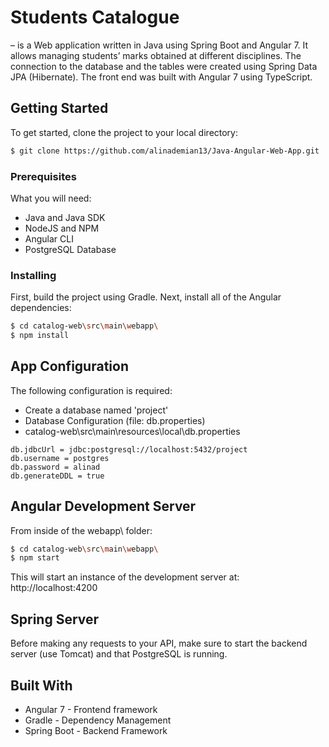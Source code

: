 # Students Catalogue 
  – is a Web application written in Java using Spring Boot and Angular 7. It allows managing students’ marks obtained at different         disciplines. The connection to the database and the tables were created using Spring Data JPA (Hibernate). The front end was built       with Angular 7 using TypeScript.

## Getting Started
To get started, clone the project to your local directory:
```sh
$ git clone https://github.com/alinademian13/Java-Angular-Web-App.git
```

### Prerequisites
What you will need:
-	Java and Java SDK
-	NodeJS and NPM
-	Angular CLI
-	PostgreSQL Database

### Installing
First, build the project using Gradle. Next, install all of the Angular dependencies:
```sh
$ cd catalog-web\src\main\webapp\
$ npm install
```

## App Configuration
The following configuration is required:
-	Create a database named 'project'
-	Database Configuration (file: db.properties)
-	catalog-web\src\main\resources\local\db.properties

```
db.jdbcUrl = jdbc:postgresql://localhost:5432/project
db.username = postgres
db.password = alinad
db.generateDDL = true
```

## Angular Development Server
From inside of the webapp\ folder:
```sh
$ cd catalog-web\src\main\webapp\
$ npm start
```
This will start an instance of the development server at: http://localhost:4200

## Spring Server
Before making any requests to your API, make sure to start the backend server (use Tomcat) and that PostgreSQL is running.

## Built With
-	Angular 7 - Frontend framework
-	Gradle - Dependency Management
-	Spring Boot - Backend Framework
